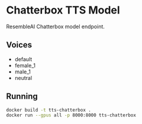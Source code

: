 # Chatterbox TTS Model

ResembleAI Chatterbox model endpoint.

## Voices

- default
- female_1
- male_1
- neutral

## Running
```bash
docker build -t tts-chatterbox .
docker run --gpus all -p 8000:8000 tts-chatterbox
